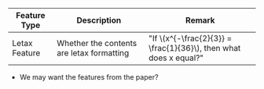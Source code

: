 Feature Type | Description | Remark
--- | --- | ---
Letax Feature | Whether the contents are letax formatting | "If \\(x^{-\\frac{2}{3}} = \\frac{1}{36}\\), then what does x equal?"



- We may want the features from the paper?
